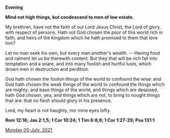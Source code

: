 **Evening**

**Mind not high things, but condescend to men of low estate.**
 
My brethren, have not the faith of our Lord Jesus Christ, the Lord of glory, with respect of persons. Hath not God chosen the poor of this world rich in faith, and heirs of the kingdom which he hath promised to them that love him?
 
Let no man seek his own, but every man another's wealth. -- Having food and raiment let us be therewith content. But they that will be rich fall into temptation and a snare, and into many foolish and hurtful lusts, which drown men in destruction and perdition.
 
God hath chosen the foolish things of the world to confound the wise: and God hath chosen the weak things of the world to confound the things which are mighty; and base things of the world, and things which are despised, hath God chosen, yea, and things which are not, to bring to nought things that are: that no flesh should glory in his presence.
 
Lord, my heart is not haughty, nor mine eyes lofty.  

**Rom 12:16; Jas 2:1,5; 1 Cor 10:24; 1 Tim 6:8,9; 1 Cor 1:27‑29; Psa 131:1**

[Monday 05-July, 2021](https://t.me/daily_light)
